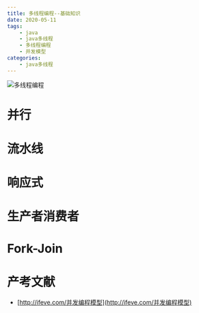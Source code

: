 ```yaml
---
title: 多线程编程--基础知识
date: 2020-05-11
tags: 
	- java
	- java多线程
	- 多线程编程
	- 并发模型
categories:
	- java多线程
---
```


![多线程编程](https://pic4.zhimg.com/v2-6886a471843d6982483ee682b724f31c_b.jpg)

# 并行



# 流水线



# 响应式



# 生产者消费者



# Fork-Join





# 产考文献

- [http://ifeve.com/并发编程模型](http://ifeve.com/并发编程模型)